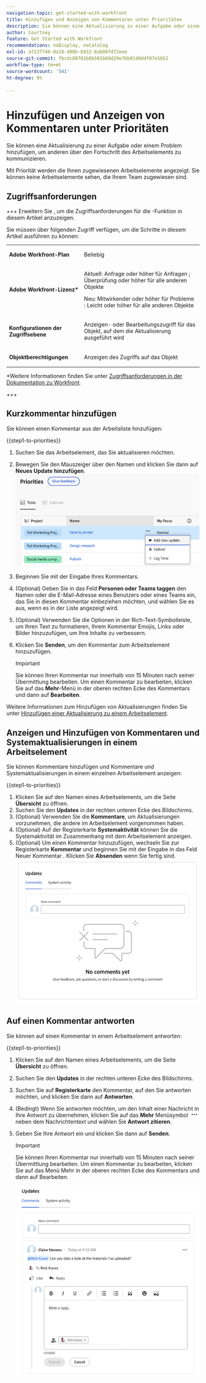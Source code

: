 ```yaml
---
navigation-topic: get-started-with-workfront
title: Hinzufügen und Anzeigen von Kommentaren unter Prioritäten
description: Sie können eine Aktualisierung zu einer Aufgabe oder einem Problem hinzufügen, um anderen über den Fortschritt des Arbeitselements zu kommunizieren.
author: Courtney
feature: Get Started with Workfront
recommendations: noDisplay, noCatalog
exl-id: a7237746-0a18-408b-b932-8a608fd72eee
source-git-commit: fbcdc88701b8b501b68d29e76b0148ddf07e5b52
workflow-type: tm+mt
source-wordcount: '541'
ht-degree: 0%

---
```


# Hinzufügen und Anzeigen von Kommentaren unter Prioritäten

Sie können eine Aktualisierung zu einer Aufgabe oder einem Problem hinzufügen, um anderen über den Fortschritt des Arbeitselements zu kommunizieren.

Mit Priorität werden die Ihnen zugewiesenen Arbeitselemente angezeigt. Sie können keine Arbeitselemente sehen, die Ihrem Team zugewiesen sind.

## Zugriffsanforderungen

+++ Erweitern Sie , um die Zugriffsanforderungen für die -Funktion in diesem Artikel anzuzeigen.

Sie müssen über folgenden Zugriff verfügen, um die Schritte in diesem Artikel ausführen zu können:

<table style="table-layout:auto"> 
 <col> 
 </col> 
 <col> 
 </col> 
 <tbody> 
  <tr> 
   <td role="rowheader"><strong>Adobe Workfront-Plan</strong></td> 
   <td> <p>Beliebig</p> </td> 
  </tr> 
  <tr> 
   <td role="rowheader"><strong>Adobe Workfront-Lizenz*</strong></td> 
   <td> 
   <p>Aktuell: Anfrage oder höher für Anfragen <!--and documents-->; Überprüfung oder höher für alle anderen Objekte</p>
   <p>Neu: Mitwirkender oder höher für Probleme <!--and documents-->: Leicht oder höher für alle anderen Objekte</p> 
   </td> 
  </tr> 
  <tr> 
   <td role="rowheader"><strong>Konfigurationen der Zugriffsebene</strong></td> 
   <td> <p>Anzeigen- oder Bearbeitungszugriff für das Objekt, auf dem die Aktualisierung ausgeführt wird</p></td> 
  </tr> 
  <tr> 
   <td role="rowheader"><strong>Objektberechtigungen</strong></td> 
   <td> <p>Anzeigen des Zugriffs auf das Objekt</p></td> 
  </tr> 
 </tbody> 
</table>

*Weitere Informationen finden Sie unter [Zugriffsanforderungen in der Dokumentation zu Workfront](/help/quicksilver/administration-and-setup/add-users/access-levels-and-object-permissions/access-level-requirements-in-documentation.md).

+++


## Kurzkommentar hinzufügen

Sie können einen Kommentar aus der Arbeitsliste hinzufügen:

{{step1-to-priorities}}

1. Suchen Sie das Arbeitselement, das Sie aktualisieren möchten.
1. Bewegen Sie den Mauszeiger über den Namen und klicken Sie dann auf **Neues Update hinzufügen**.
   ![Neues Update hinzufügen](assets/add-update.png)
   <!--new screen for prod ![Update](assets/update-log-upload.png)-->
1. Beginnen Sie mit der Eingabe Ihres Kommentars.
1. (Optional) Geben Sie in das Feld **Personen oder Teams taggen** den Namen oder die E-Mail-Adresse eines Benutzers oder eines Teams ein, das Sie in diesen Kommentar einbeziehen möchten, und wählen Sie es aus, wenn es in der Liste angezeigt wird.
1. (Optional) Verwenden Sie die Optionen in der Rich-Text-Symbolleiste, um Ihren Text zu formatieren, Ihrem Kommentar Emojis, Links oder Bilder hinzuzufügen, um Ihre Inhalte zu verbessern.
1. Klicken Sie **Senden**, um den Kommentar zum Arbeitselement hinzuzufügen.

   >[!IMPORTANT]
   >
   >Sie können Ihren Kommentar nur innerhalb von 15 Minuten nach seiner Übermittlung bearbeiten. Um einen Kommentar zu bearbeiten, klicken Sie auf das **Mehr**-Menü in der oberen rechten Ecke des Kommentars und dann auf **Bearbeiten**.

Weitere Informationen zum Hinzufügen von Aktualisierungen finden Sie unter [Hinzufügen einer Aktualisierung zu einem Arbeitselement](/help/quicksilver/workfront-basics/updating-work-items-and-viewing-updates/update-work.md).

## Anzeigen und Hinzufügen von Kommentaren und Systemaktualisierungen in einem Arbeitselement

Sie können Kommentare hinzufügen und Kommentare und Systemaktualisierungen in einem einzelnen Arbeitselement anzeigen:

{{step1-to-priorities}}

1. Klicken Sie auf den Namen eines Arbeitselements, um die Seite **Übersicht** zu öffnen.
1. Suchen Sie den **Updates** in der rechten unteren Ecke des Bildschirms.
1. (Optional) Verwenden Sie die **Kommentare**, um Aktualisierungen vorzunehmen, die andere im Arbeitselement vorgenommen haben.
1. (Optional) Auf der Registerkarte **Systemaktivität** können Sie die Systemaktivität im Zusammenhang mit dem Arbeitselement anzeigen.
1. (Optional) Um einen Kommentar hinzuzufügen, wechseln Sie zur Registerkarte **Kommentar** und beginnen Sie mit der Eingabe in das Feld Neuer Kommentar . Klicken Sie **Absenden** wenn Sie fertig sind.
   ![Bereich Aktualisierungen](assets/updates-area-in-overview.png)

## Auf einen Kommentar antworten

Sie können auf einen Kommentar in einem Arbeitselement antworten:

{{step1-to-priorities}}

1. Klicken Sie auf den Namen eines Arbeitselements, um die Seite **Übersicht** zu öffnen.
1. Suchen Sie den **Updates** in der rechten unteren Ecke des Bildschirms.
1. Suchen Sie auf **Registerkarte** den Kommentar, auf den Sie antworten möchten, und klicken Sie dann auf **Antworten**.
1. (Bedingt) Wenn Sie antworten möchten, um den Inhalt einer Nachricht in Ihre Antwort zu übernehmen, klicken Sie auf das **Mehr** Menüsymbol ![Mehr Menü](assets/more-icon.png) neben dem Nachrichtentext und wählen Sie **Antwort zitieren**.

1. Geben Sie Ihre Antwort ein und klicken Sie dann auf **Senden**.

   >[!IMPORTANT]
   >
   >Sie können Ihren Kommentar nur innerhalb von 15 Minuten nach seiner Übermittlung bearbeiten. Um einen Kommentar zu bearbeiten, klicken Sie auf das Menü Mehr in der oberen rechten Ecke des Kommentars und dann auf Bearbeiten.

   ![Auf Kommentar antworten](assets/reply-to-comment.png)
